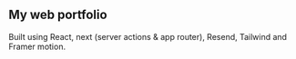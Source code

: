 ## My web portfolio
Built using React, next (server actions & app router), Resend, Tailwind and Framer motion.
